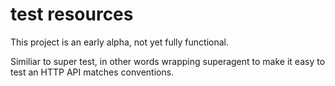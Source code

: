 # test resources
This project is an early alpha, not yet fully functional.

Similiar to super test, in other words wrapping superagent to make it easy to test an HTTP API matches conventions. 